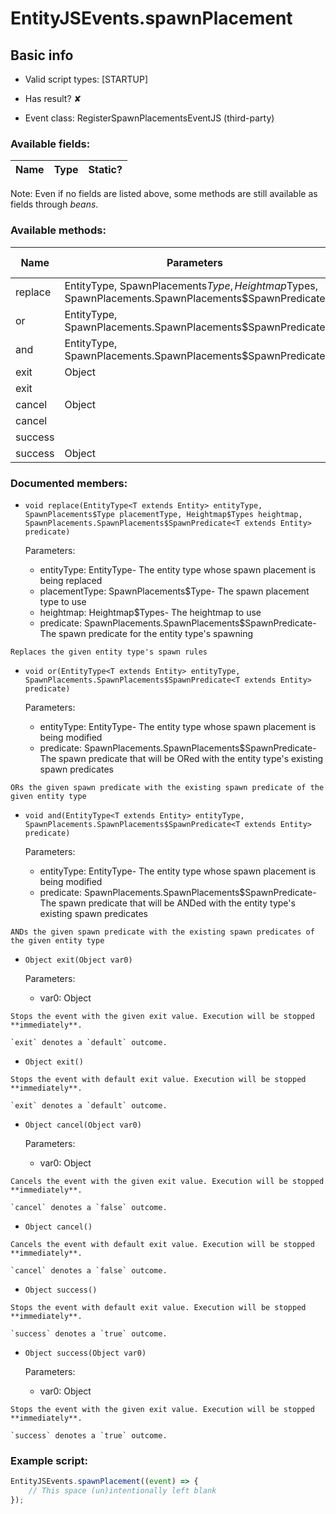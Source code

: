 # EntityJSEvents.spawnPlacement

## Basic info

- Valid script types: [STARTUP]

- Has result? ✘

- Event class: RegisterSpawnPlacementsEventJS (third-party)

### Available fields:

| Name | Type | Static? |
| ---- | ---- | ------- |

Note: Even if no fields are listed above, some methods are still available as fields through *beans*.

### Available methods:

| Name | Parameters | Return type | Static? |
| ---- | ---------- | ----------- | ------- |
| replace | EntityType<T extends Entity>, SpawnPlacements$Type, Heightmap$Types, SpawnPlacements.SpawnPlacements$SpawnPredicate<T extends Entity> |  | void | ✘ |
| or | EntityType<T extends Entity>, SpawnPlacements.SpawnPlacements$SpawnPredicate<T extends Entity> |  | void | ✘ |
| and | EntityType<T extends Entity>, SpawnPlacements.SpawnPlacements$SpawnPredicate<T extends Entity> |  | void | ✘ |
| exit | Object |  | Object | ✘ |
| exit |  |  | Object | ✘ |
| cancel | Object |  | Object | ✘ |
| cancel |  |  | Object | ✘ |
| success |  |  | Object | ✘ |
| success | Object |  | Object | ✘ |


### Documented members:

- `void replace(EntityType<T extends Entity> entityType, SpawnPlacements$Type placementType, Heightmap$Types heightmap, SpawnPlacements.SpawnPlacements$SpawnPredicate<T extends Entity> predicate)`

  Parameters:
  - entityType: EntityType<T extends Entity>- The entity type whose spawn placement is being replaced
  - placementType: SpawnPlacements$Type- The spawn placement type to use
  - heightmap: Heightmap$Types- The heightmap to use
  - predicate: SpawnPlacements.SpawnPlacements$SpawnPredicate<T extends Entity>- The spawn predicate for the entity type's spawning

```
Replaces the given entity type's spawn rules
```

- `void or(EntityType<T extends Entity> entityType, SpawnPlacements.SpawnPlacements$SpawnPredicate<T extends Entity> predicate)`

  Parameters:
  - entityType: EntityType<T extends Entity>- The entity type whose spawn placement is being modified
  - predicate: SpawnPlacements.SpawnPlacements$SpawnPredicate<T extends Entity>- The spawn predicate that will be ORed with the entity type's existing spawn predicates

```
ORs the given spawn predicate with the existing spawn predicate of the given entity type
```

- `void and(EntityType<T extends Entity> entityType, SpawnPlacements.SpawnPlacements$SpawnPredicate<T extends Entity> predicate)`

  Parameters:
  - entityType: EntityType<T extends Entity>- The entity type whose spawn placement is being modified
  - predicate: SpawnPlacements.SpawnPlacements$SpawnPredicate<T extends Entity>- The spawn predicate that will be ANDed with the entity type's existing spawn predicates

```
ANDs the given spawn predicate with the existing spawn predicates of the given entity type
```

- `Object exit(Object var0)`

  Parameters:
  - var0: Object

```
Stops the event with the given exit value. Execution will be stopped **immediately**.

`exit` denotes a `default` outcome.
```

- `Object exit()`
```
Stops the event with default exit value. Execution will be stopped **immediately**.

`exit` denotes a `default` outcome.
```

- `Object cancel(Object var0)`

  Parameters:
  - var0: Object

```
Cancels the event with the given exit value. Execution will be stopped **immediately**.

`cancel` denotes a `false` outcome.
```

- `Object cancel()`
```
Cancels the event with default exit value. Execution will be stopped **immediately**.

`cancel` denotes a `false` outcome.
```

- `Object success()`
```
Stops the event with default exit value. Execution will be stopped **immediately**.

`success` denotes a `true` outcome.
```

- `Object success(Object var0)`

  Parameters:
  - var0: Object

```
Stops the event with the given exit value. Execution will be stopped **immediately**.

`success` denotes a `true` outcome.
```



### Example script:

```js
EntityJSEvents.spawnPlacement((event) => {
	// This space (un)intentionally left blank
});
```

